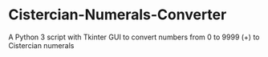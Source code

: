 # Cistercian-Numerals-Converter
A Python 3 script with Tkinter GUI to convert numbers from 0 to 9999 (+) to Cistercian numerals
